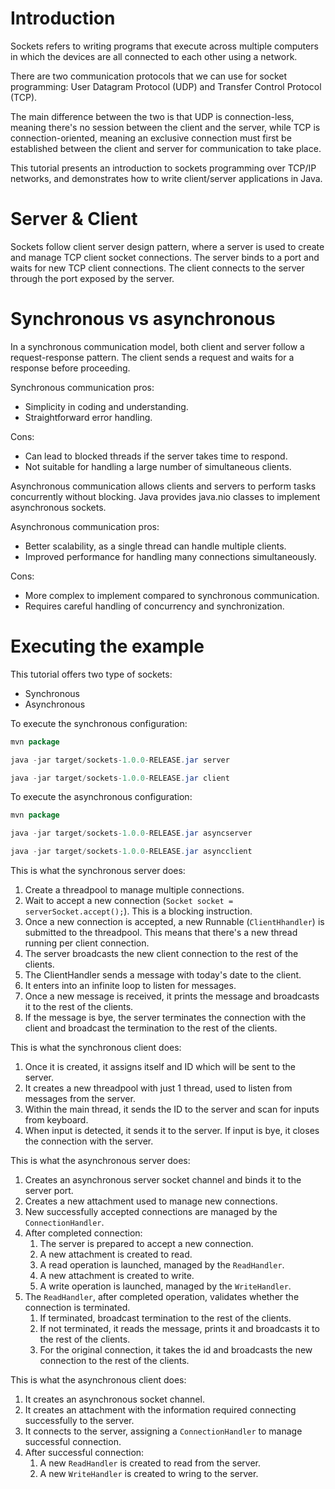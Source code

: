 # Introduction
Sockets refers to writing programs that execute across multiple computers in which the devices are all connected to each other using a network.

There are two communication protocols that we can use for socket programming: User Datagram Protocol (UDP) and Transfer Control Protocol (TCP).

The main difference between the two is that UDP is connection-less, meaning there's no session between the client and the server, while TCP is connection-oriented, meaning an exclusive connection must first be established between the client and server for communication to take place.

This tutorial presents an introduction to sockets programming over TCP/IP networks, and demonstrates how to write client/server applications in Java.

# Server & Client
Sockets follow client server design pattern, where a server is used to create and manage TCP client socket connections. The server binds to a port and waits for new TCP client connections. The client connects to the server through the port exposed by the server.

# Synchronous vs asynchronous
In a synchronous communication model, both client and server follow a request-response pattern. The client sends a request and waits for a response before proceeding.

Synchronous communication pros:
- Simplicity in coding and understanding.
- Straightforward error handling.

Cons:
- Can lead to blocked threads if the server takes time to respond.
- Not suitable for handling a large number of simultaneous clients.

Asynchronous communication allows clients and servers to perform tasks concurrently without blocking. Java provides java.nio classes to implement asynchronous sockets.

Asynchronous communication pros:
- Better scalability, as a single thread can handle multiple clients.
- Improved performance for handling many connections simultaneously.

Cons:
- More complex to implement compared to synchronous communication.
- Requires careful handling of concurrency and synchronization.

# Executing the example
This tutorial offers two type of sockets:
- Synchronous
- Asynchronous

To execute the synchronous configuration:
```java
mvn package

java -jar target/sockets-1.0.0-RELEASE.jar server

java -jar target/sockets-1.0.0-RELEASE.jar client
```

To execute the asynchronous configuration:
```java
mvn package

java -jar target/sockets-1.0.0-RELEASE.jar asyncserver

java -jar target/sockets-1.0.0-RELEASE.jar asyncclient
```

This is what the synchronous server does:
1. Create a threadpool to manage multiple connections.
2. Wait to accept a new connection (```Socket socket = serverSocket.accept();```). This is a blocking instruction.
3. Once a new connection is accepted, a new Runnable (```ClientHhandler```) is submitted to the threadpool. This means that there's a new thread running per client connection.
4. The server broadcasts the new client connection to the rest of the clients.
5. The ClientHandler sends a message with today's date to the client.
6. It enters into an infinite loop to listen for messages.
7. Once a new message is received, it prints the message and broadcasts it to the rest of the clients.
8. If the message is bye, the server terminates the connection with the client and broadcast the termination to the rest of the clients.

This is what the synchronous client does:
1. Once it is created, it assigns itself and ID which will be sent to the server.
2. It creates a new threadpool with just 1 thread, used to listen from messages from the server.
3. Within the main thread, it sends the ID to the server and scan for inputs from keyboard.
4. When input is detected, it sends it to the server. If input is bye, it closes the connection with the server.

This is what the asynchronous server does:
1. Creates an asynchronous server socket channel and binds it to the server port.
2. Creates a new attachment used to manage new connections.
3. New successfully accepted connections are managed by the ```ConnectionHandler```.
4. After completed connection:
   1. The server is prepared to accept a new connection.
   2. A new attachment is created to read.
   3. A read operation is launched, managed by the ```ReadHandler```.
   4. A new attachment is created to write.
   5. A write operation is launched, managed by the ```WriteHandler```.
5. The ```ReadHandler```, after completed operation, validates whether the connection is terminated.
   1. If terminated, broadcast termination to the rest of the clients.
   2. If not terminated, it reads the message, prints it and broadcasts it to the rest of the clients.
   3. For the original connection, it takes the id and broadcasts the new connection to the rest of the clients.

This is what the asynchronous client does:
1. It creates an asynchronous socket channel.
2. It creates an attachment with the information required connecting successfully to the server.
3. It connects to the server, assigning a ```ConnectionHandler``` to manage successful connection.
4. After successful connection:
   1. A new ```ReadHandler``` is created to read from the server.
   2. A new ```WriteHandler``` is created to wring to the server.